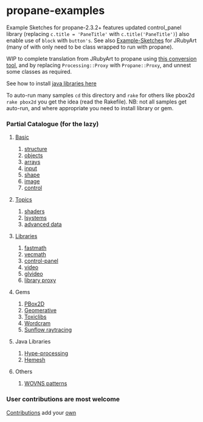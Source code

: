 # propane-examples
Example Sketches for propane-2.3.2+ features updated control_panel library (replacing `c.title = 'PaneTitle'` with `c.title('PaneTitle')`) also enable use of `block` with `button's`.
See also [Example-Sketches][examples] for JRubyArt (many of with only need to be class wrapped to run with propane).

WIP to complete translation from JRubyArt to propane using [this conversion tool][conversion], and by replacing `Processing::Proxy` with `Propane::Proxy`, and unnest some classes as required.

See how to install [java libraries here][contributed]

To auto-run many samples `cd` this directory and `rake` for others like pbox2d
`rake pbox2d` you get the idea (read the Rakefile). NB: not all samples get auto-run, and where appropriate you need to install library or gem.

### Partial Catalogue (for the lazy)

1. [Basic][]

    1. [structure][]
    2. [objects][]
    3. [arrays][]
    4. [input][]
    5. [shape][]
    6. [image][]
    7. [control][]

2. [Topics][]

    1. [shaders][]
    2. [lsystems][]
    3. [advanced data][]

3. [Libraries][]
    1. [fastmath][]
    2. [vecmath][]
    3. [control-panel][]
    4. [video][]
    5. [glvideo][]
    6. [library proxy][]

4. Gems
   1. [PBox2D][pbox2d]
   2. [Geomerative][geomerative]
   3. [Toxiclibs][toxiclibs]
   4. [Wordcram][wordcram]
   5. [Sunflow raytracing][joons]

5. Java Libraries
   1. [Hype-processing][hype]
   2. [Hemesh][hemesh]
6. Others
   1. [WOVNS patterns][wovns]

### User contributions are most welcome
[Contributions][] add your [own][]

[wovns]:https://github.com/ruby-processing/propane-examples/tree/master/examples/WOVNS
[Learning Processing with Ruby]:https://github.com/ruby-processing/learning-processing-with-ruby
[Nature of Code Examples in ruby]:https://github.com/ruby-processing/The-Nature-of-Code-for-propane
[Contributions]:https://github.com/ruby-processing/propane-examples/tree/master/contributed
[own]:https://github.com/ruby-processing/propane-examples/blob/master/CONTRIBUTING.md
[Basic]:https://github.com/ruby-processing/propane-examples/tree/master/processing_app/basics
[structure]:https://github.com/ruby-processing/propane-examples/tree/master/processing_app/basics/structure
[objects]:https://github.com/ruby-processing/propane-examples/tree/master/processing_app/basics/objects
[arrays]:https://github.com/ruby-processing/propane-examples/tree/master/processing_app/basics/arrays
[control]:https://github.com/ruby-processing/propane-examples/tree/master/processing_app/basics/control
[shape]:https://github.com/ruby-processing/propane-examples/tree/master/processing_app/basics/shape
[input]:https://github.com/ruby-processing/propane-examples/tree/master/processing_app/basics/input
[image]:https://github.com/ruby-processing/propane-examples/tree/master/processing_app/basics/image
[Topics]:https://github.com/ruby-processing/propane-examples/tree/master/processing_app/topics
[lsystems]:https://github.com/ruby-processing/propane-examples/tree/master/processing_app/topics/lsystems
[advanced data]:https://github.com/ruby-processing/propane-examples/tree/master/processing_app/topics/advanced_data
[shaders]:https://github.com/ruby-processing/propane-examples/tree/master/processing_app/topics/shaders
[Libraries]:https://github.com/ruby-processing/propane-examples/tree/master/processing_app/library
[fastmath]:https://github.com/ruby-processing/propane-examples/tree/master/processing_app/library/fastmath
[glvideo]:https://github.com/ruby-processing/propane-examples/tree/master/processing_app/library/glvideo
[vecmath]:https://github.com/ruby-processing/propane-examples/tree/master/processing_app/library/vecmath
[video]:https://github.com/ruby-processing/propane-examples/tree/master/processing_app/library/video
[control-panel]:https://github.com/ruby-processing/propane-examples/tree/master/contributed/jwishy.rb
[PBox2D]:https://github.com/ruby-processing/propane-examples/tree/master/external_library/ruby_gem/jbox2d
[hype]:https://github.com/ruby-processing/propane-examples/tree/master/external_library/java/hype
[hemesh]:https://github.com/ruby-processing/propane-examples/tree/master/external_library/java/hemesh
[joons]:https://github.com/ruby-processing/propane-examples/tree/master/external_library/gem/joonsrenderer
[geomerative]:https://github.com/ruby-processing/propane-examples/tree/master/external_library/gem/geomerative
[toxiclibs]:https://github.com/ruby-processing/propane-examples/tree/master/external_library/gem/toxiclibs
[wordcram]:https://github.com/ruby-processing/propane-examples/tree/master/external_library/gem/ruby_wordcram
[propane]:https://ruby-processing.github.io/propane/

[conversion]:https://gist.github.com/monkstone/6f61ecf6c0f222d9b80250bd60a8c84f
[examples]:https://github.com/JRubyArt-examples/propane-examples
[contributed]:https://ruby-processing.github.io/propane/contributed

[library proxy]:https://github.com/ruby-processing/propane-examples/tree/master/processing_app/library/library_proxy

